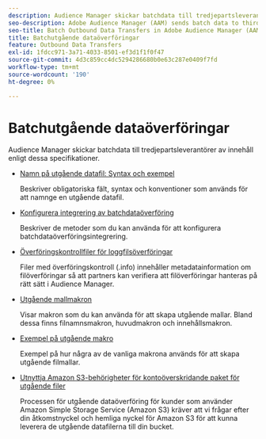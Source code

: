```yaml
---
description: Audience Manager skickar batchdata till tredjepartsleverantörer av innehåll enligt dessa specifikationer.
seo-description: Adobe Audience Manager (AAM) sends batch data to third-party content providers according to these specifications.
seo-title: Batch Outbound Data Transfers in Adobe Audience Manager (AAM)
title: Batchutgående dataöverföringar
feature: Outbound Data Transfers
exl-id: 1fdcc971-3a71-4033-8501-ef3d1f1f0f47
source-git-commit: 4d3c859cc4dc5294286680b0e63c287e0409f7fd
workflow-type: tm+mt
source-wordcount: '190'
ht-degree: 0%

---
```


# Batchutgående dataöverföringar

Audience Manager skickar batchdata till tredjepartsleverantörer av innehåll enligt dessa specifikationer.

* [Namn på utgående datafil: Syntax och exempel](/help/using/integration/receiving-audience-data/batch-outbound-transfers/outbound-file-name-contents.md)

  Beskriver obligatoriska fält, syntax och konventioner som används för att namnge en utgående datafil.

* [Konfigurera integrering av batchdataöverföring](batch-server-configuration.md)

  Beskriver de metoder som du kan använda för att konfigurera batchdataöverföringsintegrering.

* [Överföringskontrollfiler för loggfilsöverföringar](/help/using/integration/receiving-audience-data/batch-outbound-transfers/transfer-control-files.md)

  Filer med överföringskontroll (.info) innehåller metadatainformation om filöverföringar så att partners kan verifiera att filöverföringar hanteras på rätt sätt i Audience Manager.

* [Utgående mallmakron](/help/using/integration/receiving-audience-data/batch-outbound-transfers/outbound-template-macros.md)

  Visar makron som du kan använda för att skapa utgående mallar. Bland dessa finns filnamnsmakron, huvudmakron och innehållsmakron.

* [Exempel på utgående makro](/help/using/integration/receiving-audience-data/batch-outbound-transfers/outbound-macro-examples.md)

  Exempel på hur några av de vanliga makrona används för att skapa utgående filmallar.

* [Utnyttja Amazon S3-behörigheter för kontoöverskridande paket för utgående filer](/help/using/integration/receiving-audience-data/batch-outbound-transfers/authorize-s3-cross-bucket.md)

  Processen för utgående dataöverföring för kunder som använder Amazon Simple Storage Service (Amazon S3) kräver att vi frågar efter din åtkomstnyckel och hemliga nyckel för Amazon S3 för att kunna leverera de utgående datafilerna till din bucket.
